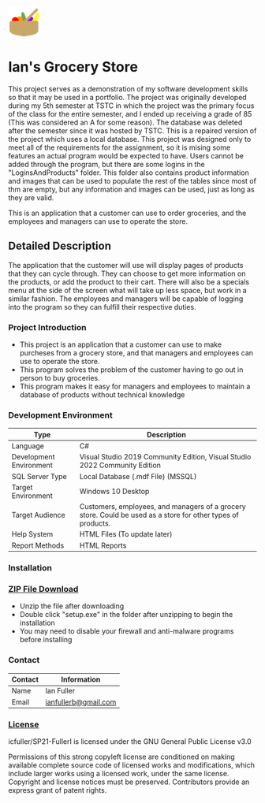 ![alt text](https://github.com/Ian-Fuller/Ian-Fullers-Grocery-Store/blob/main/Images/GroceryStoreLogo64x64.png "My Logo")

# **Ian's Grocery Store**
This project serves as a demonstration of my software development skills so that it may be used in a portfolio. The project was originally developed during my 5th semester at TSTC in which the project was the primary focus of the class for the entire semester, and I ended up receiving a grade of 85 (This was considered an A for some reason). The database was deleted after the semester since it was hosted by TSTC. This is a repaired version of the project which uses a local database. This project was designed only to meet all of the requirements for the assignment, so it is mising some features an actual program would be expected to have. Users cannot be added through the program, but there are some logins in the "LoginsAndProducts" folder. This folder also contains product information and images that can be used to populate the rest of the tables since most of thm are empty, but any information and images can be used, just as long as they are valid. 

This is an application that a customer can use to order groceries, and the employees and managers can use to operate the store.

## Detailed Description

The application that the customer will use will display pages of products that they can cycle through. They can choose to get more information on the products, or add the product to their cart. There will also be a specials menu at the side of the screen what will take up less space, but work in a similar fashion. The employees and managers will be capable of logging into the program so they can fulfill their respective duties.

### Project Introduction

- This project is an application that a customer can use to make purcheses from a grocery store, and that managers and employees can use to operate the store.
- This program solves the problem of the customer having to go out in person to buy groceries.
- This program makes it easy for managers and employees to maintain a database of products without technical knowledge

### Development Environment

Type | Description
-----|-------------
Language | C#
Development Environment | Visual Studio 2019 Community Edition, Visual Studio 2022 Community Edition
SQL Server Type | Local Database (.mdf File) (MSSQL)
Target Environment | Windows 10 Desktop
Target Audience | Customers, employees, and managers of a grocery store. Could be used as a store for other types of products.
Help System | HTML Files (To update later)
Report Methods | HTML Reports

### Installation
### <a href="https://drive.google.com/file/d/1mvFH8DfrIvPfaYxIwR8FyN853yTkogfe/view?usp=sharing" target="_blank">ZIP File Download</a>
- Unzip the file after downloading
- Double click "setup.exe" in the folder after unzipping to begin the installation
- You may need to disable your firewall and anti-malware programs before installing

### Contact

Contact | Information
--------|------
Name | Ian Fuller
Email | ianfullerb@gmail.com

### <a href="https://github.com/JamesFlippin/SP21-FullerI/blob/main/LICENSE" target="_blank">License</a>
icfuller/SP21-FullerI is licensed under the GNU General Public License v3.0

Permissions of this strong copyleft license are conditioned on making available complete source code of licensed works and modifications, which include larger works using a licensed work, under the same license. Copyright and license notices must be preserved. Contributors provide an express grant of patent rights.
